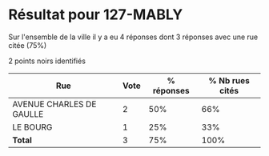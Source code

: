 # Résultat pour 127-MABLY

Sur l'ensemble de la ville il y a eu 4 réponses dont 3 réponses avec une rue citée (75%)

2 points noirs identifiés

| Rue | Vote | % réponses | % Nb rues cités|
|-----|------|------------|----------------|
| AVENUE CHARLES DE GAULLE | 2 | 50% | 66%|
| LE BOURG | 1 | 25% | 33%|
| **Total** | 3 | 75% | 100%|
